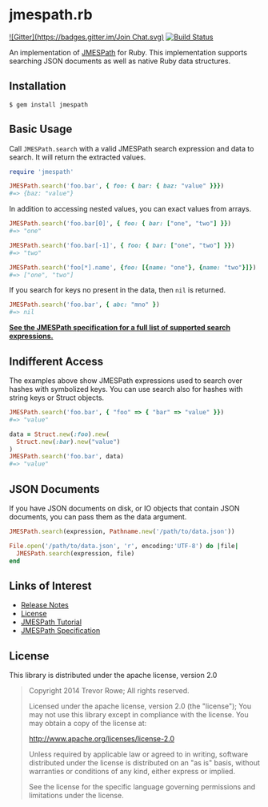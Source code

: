 # jmespath.rb

[![Gitter](https://badges.gitter.im/Join Chat.svg)](https://gitter.im/trevorrowe/jmespath.rb?utm_source=badge&utm_medium=badge&utm_campaign=pr-badge&utm_content=badge) [![Build Status](https://travis-ci.org/trevorrowe/jmespath.rb.png?branch=master)](https://travis-ci.org/trevorrowe/jmespath.rb)

An implementation of [JMESPath](https://github.com/boto/jmespath) for Ruby. This implementation supports searching JSON documents as well as native Ruby data structures.

## Installation

```
$ gem install jmespath
```

## Basic Usage

Call `JMESPath.search` with a valid JMESPath search expression and data to search. It will return the extracted values.

```ruby
require 'jmespath'

JMESPath.search('foo.bar', { foo: { bar: { baz: "value" }}})
#=> {baz: "value"}
```

In addition to accessing nested values, you can exact values from arrays.

```ruby
JMESPath.search('foo.bar[0]', { foo: { bar: ["one", "two"] }})
#=> "one"

JMESPath.search('foo.bar[-1]', { foo: { bar: ["one", "two"] }})
#=> "two"

JMESPath.search('foo[*].name', {foo: [{name: "one"}, {name: "two"}]})
#=> ["one", "two"]
```

If you search for keys no present in the data, then `nil` is returned.

```ruby
JMESPath.search('foo.bar', { abc: "mno" })
#=> nil
```

**[See the JMESPath specification for a full list of supported search expressions.](http://jmespath.org/specification.html)**

## Indifferent Access

The examples above show JMESPath expressions used to search over hashes with symbolized keys. You can use search also for hashes with string keys or Struct objects.

```ruby
JMESPath.search('foo.bar', { "foo" => { "bar" => "value" }})
#=> "value"

data = Struct.new(:foo).new(
  Struct.new(:bar).new("value")
)
JMESPath.search('foo.bar', data)
#=> "value"
```

## JSON Documents

If you have JSON documents on disk, or IO objects that contain JSON documents, you can pass them as the data argument.

```ruby
JMESPath.search(expression, Pathname.new('/path/to/data.json'))

File.open('/path/to/data.json', 'r', encoding:'UTF-8') do |file|
  JMESPath.search(expression, file)
end
```

## Links of Interest

* [Release Notes](https://github.com/trevorrowe/jmespath.rb/releases)
* [License](http://www.apache.org/licenses/LICENSE-2.0)
* [JMESPath Tutorial](http://jmespath.org/tutorial.html)
* [JMESPath Specification](http://jmespath.org/specification.html)

## License

This library is distributed under the apache license, version 2.0

> Copyright 2014 Trevor Rowe; All rights reserved.
>
> Licensed under the apache license, version 2.0 (the "license");
> You may not use this library except in compliance with the license.
> You may obtain a copy of the license at:
>
> http://www.apache.org/licenses/license-2.0
>
> Unless required by applicable law or agreed to in writing, software
> distributed under the license is distributed on an "as is" basis,
> without warranties or conditions of any kind, either express or
> implied.
>
> See the license for the specific language governing permissions and
> limitations under the license.
